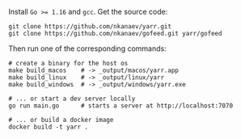Install `Go >= 1.16` and `gcc`. Get the source code:

    git clone https://github.com/nkanaev/yarr.git
    git clone https://github.com/nkanaev/gofeed.git yarr/gofeed

Then run one of the corresponding commands:

    # create a binary for the host os
    make build_macos    # -> _output/macos/yarr.app
    make build_linux    # -> _output/linux/yarr
    make build_windows  # -> _output/windows/yarr.exe

    # ... or start a dev server locally
    go run main.go      # starts a server at http://localhost:7070

    # ... or build a docker image
    docker build -t yarr .
